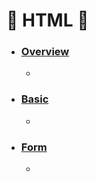 # :star2: HTML :star2:

- ### [Overview](https://github.com/cw001121/TIL/blob/main/HTML/Overview.md)

  -

- ### [Basic](https://github.com/cw001121/TIL/blob/main/HTML/Basic.md)

  -

- ### [Form](https://github.com/cw001121/TIL/blob/main/HTML/Form.md)

  -
